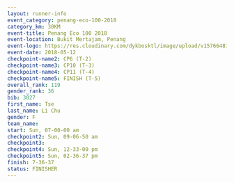 ```yaml
--- 
layout: runner-info 
event_category: penang-eco-100-2018 
category_km: 30KM 
event-title: Penang Eco 100 2018 
event-location: Bukit Mertajam, Penang 
event-logo: https://res.cloudinary.com/dykbosktl/image/upload/v1576648106/Logo/Logo_lovxhg.jpg 
event-date: 2018-05-12 
checkpoint-name2: CP6 (T-2) 
checkpoint-name3: CP10 (T-3) 
checkpoint-name4: CP11 (T-4) 
checkpoint-name5: FINISH (T-5) 
overall_rank: 119
gender_rank: 36
bib: 3027
first_name: Tse
last_name: Li Chu
gender: F
team_name: 
start: Sun, 07-00-00 am
checkpoint2: Sun, 09-06-50 am
checkpoint3: 
checkpoint4: Sun, 12-33-00 pm
checkpoint5: Sun, 02-36-37 pm
finish: 7-36-37
status: FINISHER
--- 
```

